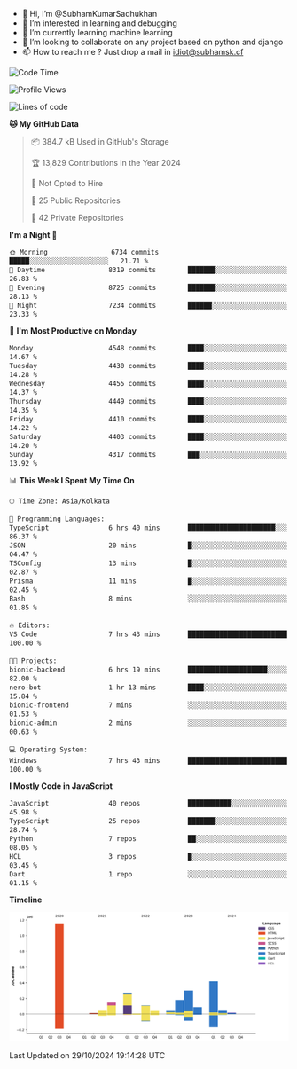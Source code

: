 - 👋 Hi, I’m @SubhamKumarSadhukhan
- 👀 I’m interested in learning and debugging
- 🌱 I’m currently learning machine learning
- 💞️ I’m looking to collaborate on any project based on python and django
- 📫 How to reach me ?
      Just drop a mail in idiot@subhamsk.cf

<!---
SubhamKumarSadhukhan/SubhamKumarSadhukhan is a ✨ special ✨ repository because its `README.md` (this file) appears on your GitHub profile.
You can click the Preview link to take a look at your changes.
--->


<!--START_SECTION:waka-->
![Code Time](http://img.shields.io/badge/Code%20Time-2%2C575%20hrs%2042%20mins-blue)

![Profile Views](http://img.shields.io/badge/Profile%20Views-4-blue)

![Lines of code](https://img.shields.io/badge/From%20Hello%20World%20I%27ve%20Written-2.8%20million%20lines%20of%20code-blue)

**🐱 My GitHub Data** 

> 📦 384.7 kB Used in GitHub's Storage 
 > 
> 🏆 13,829 Contributions in the Year 2024
 > 
> 🚫 Not Opted to Hire
 > 
> 📜 25 Public Repositories 
 > 
> 🔑 42 Private Repositories 
 > 
**I'm a Night 🦉** 

```text
🌞 Morning                6734 commits        █████░░░░░░░░░░░░░░░░░░░░   21.71 % 
🌆 Daytime                8319 commits        ███████░░░░░░░░░░░░░░░░░░   26.83 % 
🌃 Evening                8725 commits        ███████░░░░░░░░░░░░░░░░░░   28.13 % 
🌙 Night                  7234 commits        ██████░░░░░░░░░░░░░░░░░░░   23.33 % 
```
📅 **I'm Most Productive on Monday** 

```text
Monday                   4548 commits        ████░░░░░░░░░░░░░░░░░░░░░   14.67 % 
Tuesday                  4430 commits        ████░░░░░░░░░░░░░░░░░░░░░   14.28 % 
Wednesday                4455 commits        ████░░░░░░░░░░░░░░░░░░░░░   14.37 % 
Thursday                 4449 commits        ████░░░░░░░░░░░░░░░░░░░░░   14.35 % 
Friday                   4410 commits        ████░░░░░░░░░░░░░░░░░░░░░   14.22 % 
Saturday                 4403 commits        ████░░░░░░░░░░░░░░░░░░░░░   14.20 % 
Sunday                   4317 commits        ███░░░░░░░░░░░░░░░░░░░░░░   13.92 % 
```


📊 **This Week I Spent My Time On** 

```text
🕑︎ Time Zone: Asia/Kolkata

💬 Programming Languages: 
TypeScript               6 hrs 40 mins       ██████████████████████░░░   86.37 % 
JSON                     20 mins             █░░░░░░░░░░░░░░░░░░░░░░░░   04.47 % 
TSConfig                 13 mins             █░░░░░░░░░░░░░░░░░░░░░░░░   02.87 % 
Prisma                   11 mins             █░░░░░░░░░░░░░░░░░░░░░░░░   02.45 % 
Bash                     8 mins              ░░░░░░░░░░░░░░░░░░░░░░░░░   01.85 % 

🔥 Editors: 
VS Code                  7 hrs 43 mins       █████████████████████████   100.00 % 

🐱‍💻 Projects: 
bionic-backend           6 hrs 19 mins       ████████████████████░░░░░   82.00 % 
nero-bot                 1 hr 13 mins        ████░░░░░░░░░░░░░░░░░░░░░   15.84 % 
bionic-frontend          7 mins              ░░░░░░░░░░░░░░░░░░░░░░░░░   01.53 % 
bionic-admin             2 mins              ░░░░░░░░░░░░░░░░░░░░░░░░░   00.63 % 

💻 Operating System: 
Windows                  7 hrs 43 mins       █████████████████████████   100.00 % 
```

**I Mostly Code in JavaScript** 

```text
JavaScript               40 repos            ███████████░░░░░░░░░░░░░░   45.98 % 
TypeScript               25 repos            ███████░░░░░░░░░░░░░░░░░░   28.74 % 
Python                   7 repos             ██░░░░░░░░░░░░░░░░░░░░░░░   08.05 % 
HCL                      3 repos             █░░░░░░░░░░░░░░░░░░░░░░░░   03.45 % 
Dart                     1 repo              ░░░░░░░░░░░░░░░░░░░░░░░░░   01.15 % 
```



**Timeline**

![Lines of Code chart](https://raw.githubusercontent.com/SubhamKumarSadhukhan/SubhamKumarSadhukhan/main/assets/bar_graph.png)


 Last Updated on 29/10/2024 19:14:28 UTC
<!--END_SECTION:waka-->
